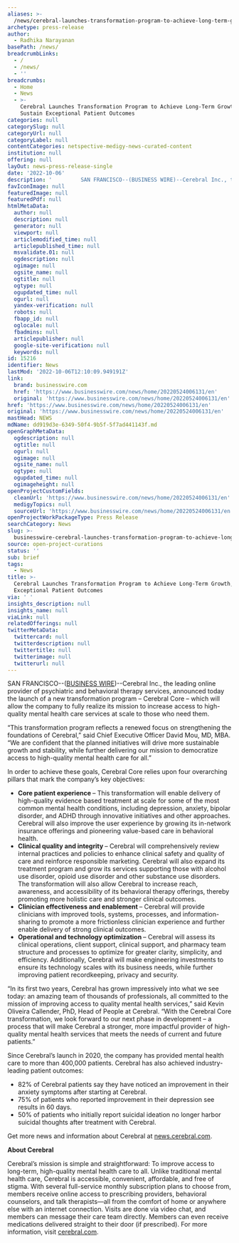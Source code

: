 ```yaml
---
aliases: >-
  /news/cerebral-launches-transformation-program-to-achieve-long-term-growth-sustain-exceptional-patient-outcomes
archetype: press-release
author:
  - Radhika Narayanan
basePath: /news/
breadcrumbLinks:
  - /
  - /news/
  - ''
breadcrumbs:
  - Home
  - News
  - >-
    Cerebral Launches Transformation Program to Achieve Long-Term Growth,
    Sustain Exceptional Patient Outcomes
categories: null
categorySlug: null
categoryUrl: null
categoryLabel: null
contentCategories: netspective-medigy-news-curated-content
institution: null
offering: null
layOut: news-press-release-single
date: '2022-10-06'
description: '         SAN FRANCISCO--(BUSINESS WIRE)--Cerebral Inc., the leading online provider of psychiatric and behavioral therapy services, announced today the launch of a new transformation program – Cerebra'
favIconImage: null
featuredImage: null
featuredPdf: null
htmlMetaData:
  author: null
  description: null
  generator: null
  viewport: null
  articlemodified_time: null
  articlepublished_time: null
  msvalidate.01: null
  ogdescription: null
  ogimage: null
  ogsite_name: null
  ogtitle: null
  ogtype: null
  ogupdated_time: null
  ogurl: null
  yandex-verification: null
  robots: null
  fbapp_id: null
  oglocale: null
  fbadmins: null
  articlepublisher: null
  google-site-verification: null
  keywords: null
id: 15216
identifier: News
lastMod: '2022-10-06T12:10:09.949191Z'
link:
  brand: businesswire.com
  href: 'https://www.businesswire.com/news/home/20220524006131/en'
  original: 'https://www.businesswire.com/news/home/20220524006131/en'
href: 'https://www.businesswire.com/news/home/20220524006131/en'
original: 'https://www.businesswire.com/news/home/20220524006131/en'
mastHead: NEWS
mdName: dd919d3e-6349-50f4-9b5f-5f7ad441143f.md
openGraphMetaData:
  ogdescription: null
  ogtitle: null
  ogurl: null
  ogimage: null
  ogsite_name: null
  ogtype: null
  ogupdated_time: null
  ogimageheight: null
openProjectCustomFields:
  cleanUrl: 'https://www.businesswire.com/news/home/20220524006131/en'
  medigyTopics: null
  sourceUrl: 'https://www.businesswire.com/news/home/20220524006131/en'
openProjectWorkPackageType: Press Release
searchCategory: News
slug: >-
  businesswire-cerebral-launches-transformation-program-to-achieve-long-term-growth-sustain-exceptional-patient-outcomes
source: open-project-curations
status: ''
sub: brief
tags:
  - News
title: >-
  Cerebral Launches Transformation Program to Achieve Long-Term Growth, Sustain
  Exceptional Patient Outcomes
via: ' '
insights_description: null
insights_name: null
viaLink: null
relatedOfferings: null
twitterMetaData:
  twittercard: null
  twitterdescription: null
  twittertitle: null
  twitterimage: null
  twitterurl: null
---
```

<div id="readability-page-1" class="page"><div itemprop="articleBody">         <p>SAN FRANCISCO--(<span itemprop="provider publisher copyrightHolder" itemscope="itemscope" itemtype="https://schema.org/Organization" itemid="https://www.businesswire.com"><span itemprop="name"><a referrerpolicy="unsafe-url" rel="nofollow" itemprop="url" href="https://www.businesswire.com/">BUSINESS WIRE</a></span></span>)--Cerebral Inc., the leading online provider of psychiatric and behavioral therapy services, announced today the launch of a new transformation program – Cerebral Core – which will allow the company to fully realize its mission to increase access to high-quality mental health care services at scale to those who need them. </p> <blockquote></blockquote> <p> “This transformation program reflects a renewed focus on strengthening the foundations of Cerebral,” said Chief Executive Officer David Mou, MD, MBA. “We are confident that the planned initiatives will drive more sustainable growth and stability, while further delivering our mission to democratize access to high-quality mental health care for all.” </p><p> In order to achieve these goals, Cerebral Core relies upon four overarching pillars that mark the company’s key objectives: </p><ul> <li> <b>Core patient experience </b>– This transformation will enable delivery of high-quality evidence based treatment at scale for some of the most common mental health conditions, including depression, anxiety, bipolar disorder, and ADHD through innovative initiatives and other approaches. Cerebral will also improve the user experience by growing its in-network insurance offerings and pioneering value-based care in behavioral health. </li> <li> <b>Clinical quality and integrity </b>– Cerebral will comprehensively review internal practices and policies to enhance clinical safety and quality of care and reinforce responsible marketing. Cerebral will also expand its treatment program and grow its services supporting those with alcohol use disorder, opioid use disorder and other substance use disorders. The transformation will also allow Cerebral to increase reach, awareness, and accessibility of its behavioral therapy offerings, thereby promoting more holistic care and stronger clinical outcomes. </li> <li> <b>Clinician effectiveness and enablement </b>– Cerebral will provide clinicians with improved tools, systems, processes, and information-sharing to promote a more frictionless clinician experience and further enable delivery of strong clinical outcomes. </li> <li> <b>Operational and technology optimization </b>– Cerebral will assess its clinical operations, client support, clinical support, and pharmacy team structure and processes to optimize for greater clarity, simplicity, and efficiency. Additionally, Cerebral will make engineering investments to ensure its technology scales with its business needs, while further improving patient recordkeeping, privacy and security. </li> </ul><p> “In its first two years, Cerebral has grown impressively into what we see today: an amazing team of thousands of professionals, all committed to the mission of improving access to quality mental health services,” said Kevin Oliveira Callender, PhD, Head of People at Cerebral. “With the Cerebral Core transformation, we look forward to our next phase in development – a process that will make Cerebral a stronger, more impactful provider of high-quality mental health services that meets the needs of current and future patients.” </p><p> Since Cerebral’s launch in 2020, the company has provided mental health care to more than 400,000 patients. Cerebral has also achieved industry-leading patient outcomes: </p><ul> <li> 82% of Cerebral patients say they have noticed an improvement in their anxiety symptoms after starting at Cerebral. </li> <li> 75% of patients who reported improvement in their depression see results in 60 days. </li> <li> 50% of patients who initially report suicidal ideation no longer harbor suicidal thoughts after treatment with Cerebral. </li> </ul><p> Get more news and information about Cerebral at <a referrerpolicy="unsafe-url" target="_blank" href="https://cts.businesswire.com/ct/CT?id=smartlink&amp;url=http%3A%2F%2Fnews.cerebral.com&amp;esheet=52730148&amp;newsitemid=20220524006131&amp;lan=en-US&amp;anchor=news.cerebral.com&amp;index=1&amp;md5=a1312cd5d45c1f21c0a67f6abd8e7da1" rel="nofollow" shape="rect">news.cerebral.com</a>. </p><p> <b>About Cerebral</b> </p><p> Cerebral’s mission is simple and straightforward: To improve access to long-term, high-quality mental health care to all. Unlike traditional mental health care, Cerebral is accessible, convenient, affordable, and free of stigma. With several full-service monthly subscription plans to choose from, members receive online access to prescribing providers, behavioral counselors, and talk therapists—all from the comfort of home or anywhere else with an internet connection. Visits are done via video chat, and members can message their care team directly. Members can even receive medications delivered straight to their door (if prescribed). For more information, visit <a referrerpolicy="unsafe-url" target="_blank" href="https://cts.businesswire.com/ct/CT?id=smartlink&amp;url=http%3A%2F%2Fcerebral.com&amp;esheet=52730148&amp;newsitemid=20220524006131&amp;lan=en-US&amp;anchor=cerebral.com&amp;index=2&amp;md5=726190e32cb252b10dedc421d505e00f" rel="nofollow" shape="rect">cerebral.com</a>. </p>                </div></div>